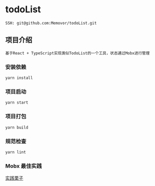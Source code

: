 # todoList
```
SSH: git@github.com:Memovor/todoList.git
```

## 项目介绍

```
基于React + TypeScript实现类似TodoList的一个工具，状态通过Mobx进行管理
```

### 安装依赖

```
yarn install
```

### 项目启动

```
yarn start
```

### 项目打包

```
yarn build
```

### 规范检查

```
yarn lint
```

### Mobx 最佳实践

[实践栗子](https://mobx.js.org/react-integration.html)
